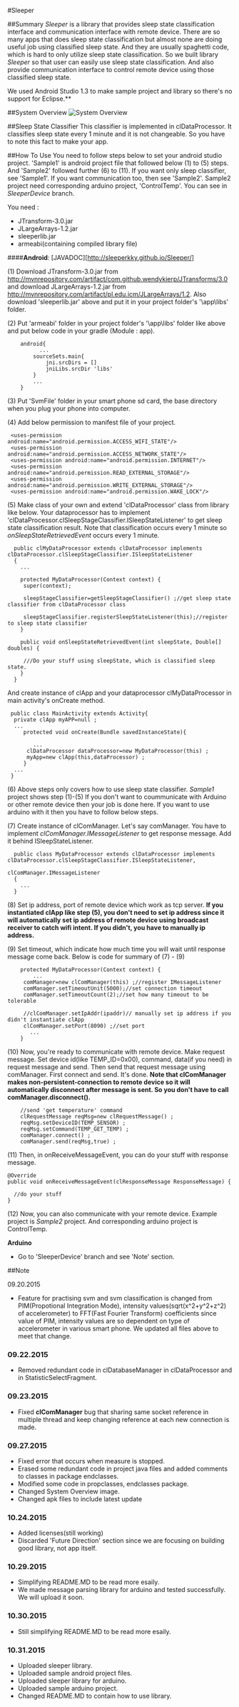 #Sleeper

##Summary
_Sleeper_ is a library that provides sleep state classification interface and communication interface with remote device.
There are so many apps that does sleep state classification but almost none are doing useful job using classified sleep state.
And they are usually spaghetti code, which is hard to only utilize sleep state classification. So we built library _Sleeper_
so that user can easily use sleep state classification. And also provide communication interface to control remote device 
using those classified sleep state.

We used Android Studio 1.3 to make sample project and library so there's no support for Eclipse.**


##System Overview
![System Overview](./README_IMG/SystemOverview.jpg)

##Sleep State Classifier
 This classifier is implemented in clDataProcessor. It classifies sleep state every 1 minute and it is not changeable. So you have to
 note this fact to make your app.


##How To Use
 You need to follow steps below to set your android studio project. 
 'Sample1' is android project file that followed below (1) to (5) steps. And 'Sample2' followed further (6) to (11). If you want only sleep classifier,
 see 'Sample1'. If you want communication too, then see 'Sample2'. Sample2 project need corresponding arduino project, 'ControlTemp'. You can see in
 *SleeperDevice* branch.
 
 You need :
  - JTransform-3.0.jar
  - JLargeArrays-1.2.jar
  - sleeperlib.jar
  - armeabi(containing compiled library file)
 
 ####**Android**: [JAVADOC][http://sleeperkky.github.io/Sleeper/]
 
 (1) Download JTransform-3.0.jar from http://mvnrepository.com/artifact/com.github.wendykierp/JTransforms/3.0 and
    download JLargeArrays-1.2.jar from http://mvnrepository.com/artifact/pl.edu.icm/JLargeArrays/1.2. Also download 'sleeperlib.jar' above and
	put it in your project folder's '\app\libs' folder.

 (2) Put 'armeabi' folder in your project folder's '\app\libs' folder like above and put below code in your gradle (Module : app).
	    
		android{
		      ...
            sourceSets.main{
                jni.srcDirs = []
                jniLibs.srcDir 'libs'
            }
		    ...
	    }
		
 (3) Put 'SvmFile' folder in your smart phone sd card, the base directory when you plug your phone into computer.
		
 (4) Add below permission to manifest file of your project.
 
     <uses-permission android:name="android.permission.ACCESS_WIFI_STATE"/>
     <uses-permission android:name="android.permission.ACCESS_NETWORK_STATE"/>
     <uses-permission android:name="android.permission.INTERNET"/>
     <uses-permission android:name="android.permission.READ_EXTERNAL_STORAGE"/>
     <uses-permission android:name="android.permission.WRITE_EXTERNAL_STORAGE"/>
     <uses-permission android:name="android.permission.WAKE_LOCK"/>
	 
 (5) Make class of your own and extend 'clDataProcessor' class from library like below.
     Your dataprocessor has to implement 'clDataProcessor.clSleepStageClassifier.ISleepStateListener'
	 to get sleep state classification result. Note that classification occurs every 1 minute so 
	 *onSleepStateRetrievedEvent* occurs every 1 minute.
 
      public clMyDataProcessor extends clDataProcessor implements clDataProcessor.clSleepStageClassifier.ISleepStateListener 
	  {
	    ...
	  
	    protected MyDataProcessor(Context context) {
         super(context);
 
         sleepStageClassifier=getSleepStageClassifier() ;//get sleep state classifier from clDataProcessor class
 
         sleepStageClassifier.registerSleepStateListener(this);//register to sleep state classifier
        }
	   
	    public void onSleepStateRetrievedEvent(int sleepState, Double[] doubles) {
	   
	 	 ///Do your stuff using sleepState, which is classified sleep state.
	    }
	  }
	 
   And create instance of clApp and your dataprocessor clMyDataProcessor in main activity's onCreate method.
   
     public class MainActivity extends Activity{
	  private clApp myAPP=null ;
	  ...
	     protected void onCreate(Bundle savedInstanceState){
		 
		 	...
		  clDataProcessor dataProcessor=new MyDataProcessor(this) ;
          myApp=new clApp(this,dataProcessor) ;
		 }
	  ...
	 }
	
 (6) Above steps only covers how to use sleep state classifier. *Sample1* project shows step (1)-(5)
     If you don't want to coummunicate with Arduino or other remote device then your job is done here. 
	 If you want to use arduino with it then you have to follow below steps.
	
 (7) Create instance of clComManager. Let's say comManager. You have to implement *clComManager.IMessageListener* to get response
     message. Add it behind ISleepStateListener.

      public class MyDataProcessor extends clDataProcessor implements clDataProcessor.clSleepStageClassifier.ISleepStateListener,
                                                                      clComManager.IMessageListener
      {
	    ...
	  }
 
 (8) Set ip address, port of remote device which work as tcp server. 
     **If you instantiated clApp like step (5), you don't need to set ip address since it will automatically set ip address of remote device
	 using broadcast receiver to catch wifi intent. If you didn't, you have to manually ip address.**
	 
 (9) Set timeout, which indicate how much time you will wait until response message come back. Below is code for summary of (7) - (9)
     
        protected MyDataProcessor(Context context) {
		    ...
         comManager=new clComManager(this) ;//register IMessageListener
         comManager.setTimeoutUnit(5000);//set connection timeout
         comManager.setTimeoutCount(2);//set how many timeout to be tolerable

		 //clComManager.setIpAddr(ipaddr)// manually set ip address if you didn't instantiate clApp
         clComManager.setPort(8090) ;//set port
		   ...
	    }
	 
 (10) Now, you're ready to communicate with remote device. Make request message. Set device id(like TEMP_ID=0x00), command, data(if you need)
	  in request message and send. Then send that request message using comManager. First connect and send. It's done.
	  **Note that clComManager makes non-persistent-connection to remote device so it will automatically disconnect after message
	  is sent. So you don't have to call comManager.disconnect().**
	  
        //send 'get temperature' command
        clRequestMessage reqMsg=new clRequestMessage() ;
        reqMsg.setDeviceID(TEMP_SENSOR) ;
        reqMsg.setCommand(TEMP_GET_TEMP) ;
        comManager.connect() ;
        comManager.send(reqMsg,true) ;
		
 (11) Then, in onReceiveMessageEvent, you can do your stuff with response message.
 
    @Override
    public void onReceiveMessageEvent(clResponseMessage ResponseMessage) {
	
	  //do your stuff
	}
	
 (12) Now, you can also communicate with your remote device. Example project is *Sample2* project. And corresponding arduino project is 
      ControlTemp.
	 
	 
 **Arduino**
 
 - Go to 'SleeperDevice' branch and see 'Note' section.

##Note

 09.20.2015
  - Feature for practising svm and svm classification is changed from PIM(Propotional Integration Mode), intensity values(sqrt(x^2+y^2+z^2) of accelerometer) to FFT(Fast Fourier Transform) coefficients since value of PIM,
    intensity values are so dependent on type of accelerometer in various smart phone. We updated all files above to meet that change.
	
 ### 09.22.2015
  - Removed redundant code in clDatabaseManager in clDataProcessor and in StatisticSelectFragment.
  
 ### 09.23.2015
  - Fixed **clComManager** bug that sharing same socket reference in multiple thread and keep changing reference at each new connection is made.
  
 ### 09.27.2015
  - Fixed error that occurs when measure is stopped. 
  - Erased some redundant code in project java files and added comments to classes in package endclasses.
  - Modified some code in propclasses, endclasses package.
  - Changed System Overview image.
  - Changed apk files to include latest update
  
 ### 10.24.2015
  - Added licenses(still working)
  - Discarded 'Future Direction' section since we are focusing on building good library, not app itself.
  
 ### 10.29.2015
  - Simplifying README.MD to be read more esaily.
  - We made message parsing library for arduino and tested successfully. We will upload it soon.
  
 ### 10.30.2015
  - Still simplifying README.MD to be read more esaily.
  
 ### 10.31.2015
  - Uploaded sleeper library.
  - Uploaded sample android project files.
  - Uploaded sleeper library for arduino.
  - Uploaded sample arduino project.
  - Changed README.MD to contain how to use library.
	 